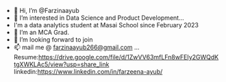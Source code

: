 - 👋 Hi, I’m @Farzinaayub
- 👀 I’m interested in Data Science and Product Development...
- I'm a data analytics student at Masai School since February 2023
- 🌱 I’m an MCA Grad.
- 💞️ I’m looking forward to join 
- 📫 mail me @ farzinaayub266@gmail.com ...
Resume:https://drive.google.com/file/d/1ZwVV63mfLFn8wFEIy2GWQdKtgXWKLAc5/view?usp=share_link
linkedin:https://www.linkedin.com/in/farzeena-ayub/

